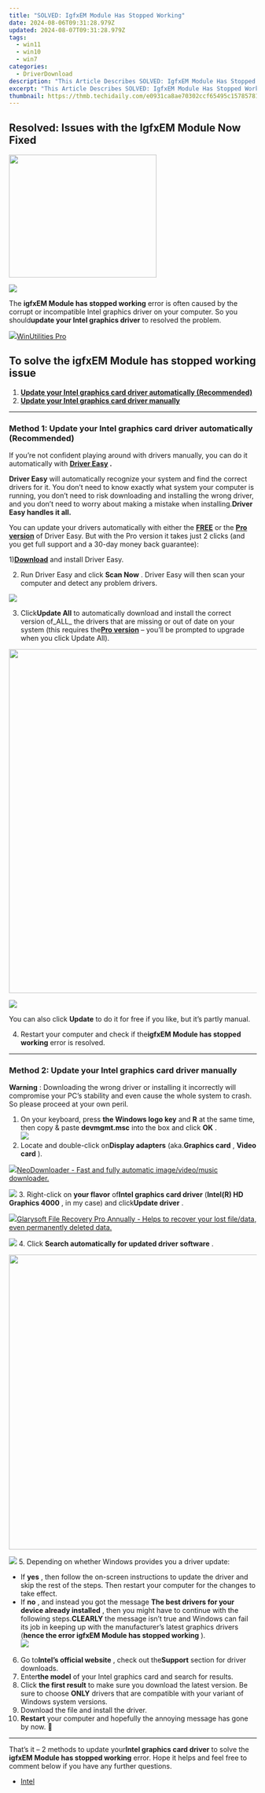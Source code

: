 ```yaml
---
title: "SOLVED: IgfxEM Module Has Stopped Working"
date: 2024-08-06T09:31:28.979Z
updated: 2024-08-07T09:31:28.979Z
tags:
  - win11
  - win10
  - win7
categories:
  - DriverDownload
description: "This Article Describes SOLVED: IgfxEM Module Has Stopped Working"
excerpt: "This Article Describes SOLVED: IgfxEM Module Has Stopped Working"
thumbnail: https://thmb.techidaily.com/e0931ca8ae70302ccf65495c157857813d9635f220741e3706882a186a67e4d8.jpg
---
```


## Resolved: Issues with the IgfxEM Module Now Fixed

<!-- affiliate ads begin -->
<a href="https://modlily.sjv.io/c/5597632/1997817/17059" target="_top" id="1997817"><img src="//a.impactradius-go.com/display-ad/17059-1997817" border="0" alt="" width="300" height="250"/></a><img height="0" width="0" src="https://imp.pxf.io/i/5597632/1997817/17059" style="position:absolute;visibility:hidden;" border="0" />
<!-- affiliate ads end -->
![](https://images.drivereasy.com/wp-content/uploads/2018/06/img_5b20a2e499be9.jpg)

 The **igfxEM Module has stopped working** error is often caused by the corrupt or incompatible Intel graphics driver on your computer. So you should**update your Intel graphics driver** to resolved the problem.

<!-- affiliate ads begin -->
<a href="https://secure.2checkout.com/order/checkout.php?PRODS=4665597&QTY=1&AFFILIATE=108875&CART=1"><img src="https://www.pcclean.io/wp-content/uploads/2018/03/winutilities-box-130521.png" border="0">WinUtilities Pro</a>
<!-- affiliate ads end -->
## To solve the **igfxEM Module has stopped working issue**

1. [**Update your Intel graphics card driver automatically (Recommended)**](https://www.drivereasy.com/knowledge/igfxem-module-has-stopped-working-solved/#M1)
2. [**Update your Intel graphics card driver manually**](https://tools.techidaily.com/drivereasy/download/)

---

### Method 1: Update your Intel graphics card driver automatically (Recommended)

 If you’re not confident playing around with drivers manually, you can do it automatically with **[Driver Easy](https://tools.techidaily.com/drivereasy/download/) .**

**Driver Easy**   will automatically recognize your system and find the correct drivers for it. You don’t need to know exactly what system your computer is running, you don’t need to risk downloading and installing the wrong driver, and you don’t need to worry about making a mistake when installing.**Driver Easy handles it all.**

 You can update your drivers automatically with either the[](https://tools.techidaily.com/drivereasy/download/) **[FREE](https://tools.techidaily.com/drivereasy/download/)**  or the[](https://tools.techidaily.com/drivereasy/download/) **[Pro version](https://tools.techidaily.com/drivereasy/download/)** [](https://tools.techidaily.com/drivereasy/download/) of Driver Easy. But with the Pro version it takes just 2 clicks (and you get full support and a 30-day money back guarantee):

 1)[**Download**](https://tools.techidaily.com/drivereasy/download/) and install Driver Easy.

 2) Run Driver Easy and click **Scan Now** . Driver Easy will then scan your computer and detect any problem drivers.

![](https://images.drivereasy.com/wp-content/uploads/2018/10/img_5bd2f377bbd22.jpg)

 3) Click**Update All** to automatically download and install the correct version of_ALL_ the drivers that are missing or out of date on your system (this requires the[**Pro version**](https://tools.techidaily.com/drivereasy/download/) – you’ll be prompted to upgrade when you click Update All).

<!-- affiliate ads begin -->
<a href="https://unicoeye.pxf.io/c/5597632/2084396/18498" target="_top" id="2084396"><img src="//a.impactradius-go.com/display-ad/18498-2084396" border="0" alt="" width="1920" height="700"/></a><img height="0" width="0" src="https://imp.pxf.io/i/5597632/2084396/18498" style="position:absolute;visibility:hidden;" border="0" />
<!-- affiliate ads end -->
![](https://images.drivereasy.com/wp-content/uploads/2018/12/img_5c1768fa40604.jpg)

 You can also click **Update** to do it for free if you like, but it’s partly manual.

 4) Restart your computer and check if the**igfxEM Module has stopped working** error is resolved.

---

### Method 2: Update your Intel graphics card driver manually

**Warning** : Downloading the wrong driver or installing it incorrectly will compromise your PC’s stability and even cause the whole system to crash. So please proceed at your own peril.

1. On your keyboard, press **the Windows logo key** and **R**  at the same time, then copy & paste **devmgmt.msc** into the box and click **OK** .  
![](https://images.drivereasy.com/wp-content/uploads/2018/05/img_5afb9c1b96ba9.png)
2. Locate and double-click on**Display adapters** (aka.**Graphics card** , **Video card** ).  
<!-- affiliate ads begin -->
<a href="https://secure.2checkout.com/order/checkout.php?PRODS=4559731&QTY=1&AFFILIATE=108875&CART=1"><img src="http://www.neowise.com/images/nd-ss-w200.jpg" border="0">NeoDownloader - Fast and fully automatic image/video/music downloader. </a>
<!-- affiliate ads end -->
![](https://images.drivereasy.com/wp-content/uploads/2018/06/img_5b20944f17aad.jpg)
3. Right-click on **your flavor** of**Intel graphics card driver** (**Intel(R) HD Graphics 4000** , in my case) and click**Update driver** .  
<!-- affiliate ads begin -->
<a href="https://order.glarysoft.com/order/checkout.php?PRODS=35504869&QTY=1&AFFILIATE=108875&CART=1"><img src="https://secure.avangate.com/images/merchant/6734fa703f6633ab896eecbdfad8953a/products/1_FR-200-1.png" border="0">Glarysoft File Recovery Pro Annually -  Helps to recover your lost file/data, even permanently deleted data. 
</a>
<!-- affiliate ads end -->
![](https://images.drivereasy.com/wp-content/uploads/2018/06/img_5b2095e8d1edc.jpg)
4. Click **Search automatically for updated driver software** .  
<!-- affiliate ads begin -->
<a href="https://appsumo.8odi.net/c/5597632/2075471/7443" target="_top" id="2075471"><img src="//a.impactradius-go.com/display-ad/7443-2075471" border="0" alt="" width="1200" height="600"/></a><img height="0" width="0" src="https://appsumo.8odi.net/i/5597632/2075471/7443" style="position:absolute;visibility:hidden;" border="0" />
<!-- affiliate ads end -->
![](https://images.drivereasy.com/wp-content/uploads/2018/06/img_5b20963695fae.jpg)
5. Depending on whether Windows provides you a driver update:  
   * If **yes** , then follow the on-screen instructions to update the driver and skip the rest of the steps. Then restart your computer for the changes to take effect.  
   * If **no** , and instead you got the message **The best drivers for your device already installed** , then you might have to continue with the following steps.**CLEARLY** the message isn’t true and Windows can fail its job in keeping up with the manufacturer’s latest graphics drivers (**hence the error igfxEM Module has stopped working** ).  
   ![](https://images.drivereasy.com/wp-content/uploads/2018/10/img_5bd2f2d5dc1ef.jpg)
6. Go to**Intel’s official website** , check out the**Support** section for driver downloads.
7. Enter**the model** of your Intel graphics card and search for results.
8. Click **the first result** to make sure you download the latest version. Be sure to choose **ONLY** drivers that are compatible with your variant of Windows system versions.
9. Download the file and install the driver.
10. **Restart** your computer and hopefully the annoying message has gone by now. 🙂

---

That’s it  – 2 methods to update your**Intel graphics card driver** to solve the **igfxEM Module has stopped working** error. Hope it helps and feel free to comment below if you have any further questions.

* [Intel](https://tools.techidaily.com/drivereasy/download/)

<ins class="adsbygoogle"
     style="display:block"
     data-ad-format="autorelaxed"
     data-ad-client="ca-pub-7571918770474297"
     data-ad-slot="1223367746"></ins>



<ins class="adsbygoogle"
     style="display:block"
     data-ad-client="ca-pub-7571918770474297"
     data-ad-slot="8358498916"
     data-ad-format="auto"
     data-full-width-responsive="true"></ins>
